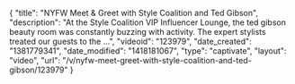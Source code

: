 {
    "title": "NYFW Meet & Greet with Style Coalition and Ted Gibson",
    "description": "At the Style Coalition VIP Influencer Lounge, the ted gibson beauty room was constantly buzzing with activity. The expert stylists treated our guests to the ...",
    "videoid": "123979",
    "date_created": "1381779341",
    "date_modified": "1418181067",
    "type": "captivate",
    "layout": "video",
    "url": "\/v\/nyfw-meet-greet-with-style-coalition-and-ted-gibson\/123979"
}